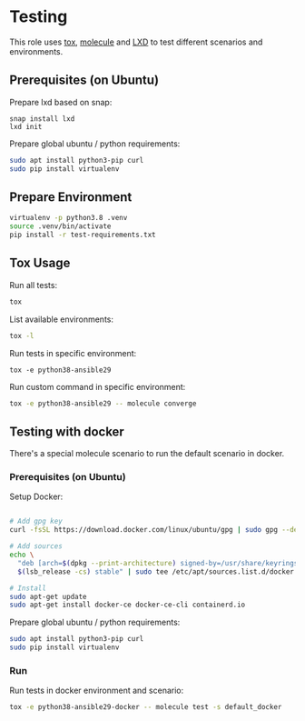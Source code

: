 # Testing

This role uses [tox](https://tox.readthedocs.io), [molecule](https://molecule.readthedocs.io) and [LXD](https://linuxcontainers.org/lxd/) to test different scenarios and environments.

## Prerequisites (on Ubuntu)

Prepare lxd based on snap:
```
snap install lxd
lxd init
```

Prepare global ubuntu / python requirements:
```sh
sudo apt install python3-pip curl
sudo pip install virtualenv
```

## Prepare Environment
```sh
virtualenv -p python3.8 .venv
source .venv/bin/activate
pip install -r test-requirements.txt
```

## Tox Usage

Run all tests:
```sh
tox
```

List available environments:
```sh
tox -l
```

Run tests in specific environment:
```shsh
tox -e python38-ansible29
```

Run custom command in specific environment:
```sh
tox -e python38-ansible29 -- molecule converge
```


## Testing with docker

There's a special molecule scenario to run the default scenario in docker.

### Prerequisites (on Ubuntu)

Setup Docker:
```sh

# Add gpg key
curl -fsSL https://download.docker.com/linux/ubuntu/gpg | sudo gpg --dearmor -o /usr/share/keyrings/docker-archive-keyring.gpg

# Add sources
echo \
  "deb [arch=$(dpkg --print-architecture) signed-by=/usr/share/keyrings/docker-archive-keyring.gpg] https://download.docker.com/linux/ubuntu \
  $(lsb_release -cs) stable" | sudo tee /etc/apt/sources.list.d/docker.list > /dev/null

# Install
sudo apt-get update
sudo apt-get install docker-ce docker-ce-cli containerd.io
```

Prepare global ubuntu / python requirements:
```sh
sudo apt install python3-pip curl
sudo pip install virtualenv
```


### Run

Run tests in docker environment and scenario:

```sh
tox -e python38-ansible29-docker -- molecule test -s default_docker
```
